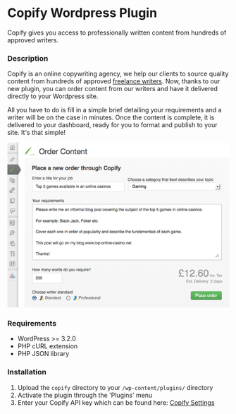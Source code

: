 # Copify Wordpress Plugin

Copify gives you access to professionally written content from hundreds of approved writers.

### Description

Copify is an online copywriting agency, we help our clients to source quality content from hundreds of approved [freelance writers](http://uk.copify.com/freelance-writers/). Now, thanks to our new plugin, you can order content from our writers and have it delivered directly to your Wordpress site.

All you have to do is fill in a simple brief detailing your requirements and a writer will be on the case in minutes. Once the content is complete, it is delivered to your dashboard, ready for you to format and publish to your site. It's that simple!

![](/screenshot-1.png)

### Requirements

* WordPress >= 3.2.0
* PHP cURL extension
* PHP JSON library

### Installation

1. Upload the `copify` directory to your `/wp-content/plugins/` directory
2. Activate the plugin through the 'Plugins' menu
3. Enter your Copify API key which can be found here: [Copify Settings](https://www.copify.com/users/settings)
